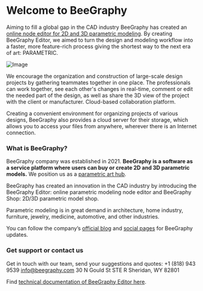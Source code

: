 # Welcome to BeeGraphy

Aiming to fill a global gap in the CAD industry BeeGraphy has created an [online node editor for 2D and 3D parametric modeling](https://app.beegraphy.com). By creating BeeGraphy Editor, we aimed to turn the design and modeling workflow into a faster, more feature-rich process giving the shortest way to the next era of art: PARAMETRIC.

![Image](https://beegraphy.com/blog/wp-content/uploads/2019/07/1-meet-beegraphy-platform-768x512.jpg)

We encourage the organization and construction of large-scale design projects by gathering teammates together in one place. The professionals can work together, see each other's changes in real-time, comment or edit the needed part of the design, as well as share the 3D view of the project with the client or manufacturer.
Cloud-based collaboration platform.

Creating a convenient environment for organizing projects of various designs, BeeGraphy also provides a cloud server for their storage, which allows you to access your files from anywhere, wherever there is an Internet connection.

### What is BeeGraphy?

BeeGraphy company was established in 2021. **BeeGraphy is a software as a service platform where users can buy or create 2D and 3D parametric models.** We position us as a [parametric art hub](https://beegraphy.com).

BeeGraphy has created an innovation in the CAD industry by introducing the BeeGraphy Editor: online parametric modeling node editor and BeeGraphy Shop: 2D/3D parametric model shop.

Parametric modeling is in great demand in architecture, home industry, furniture, jewelry, medicine, automotive, and other industries.

You can follow the company’s [official blog](https://beegraphy.com/blog) and [social pages](https://allmylinks.com/beegraphy) for BeeGraphy updates.

### Get support or contact us

Get in touch with our team, send your suggestions and quotes:
+1 (818) 943 9539
info@beegraphy.com
30 N Gould St STE R Sheridan, WY 82801

Find [technical documentation of BeeGraphy Editor here](https://beegraphy.com/blog/technical-documentation).
